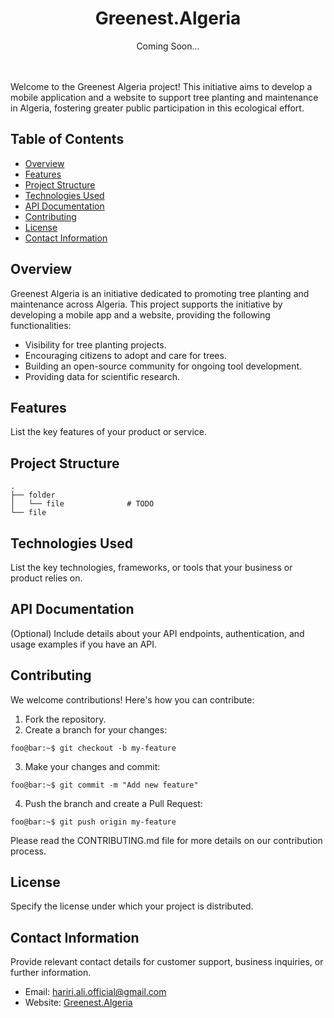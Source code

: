 <h1 align="center">Greenest.Algeria</h1>

<div align = "center"> Coming Soon... </div></br></br>

Welcome to the Greenest Algeria project! This initiative aims to develop a mobile application and a website to support tree planting and maintenance in Algeria, fostering greater public participation in this ecological effort.

## Table of Contents

- [Overview](#overview)
- [Features](#features)
- [Project Structure](#project-structure)
- [Technologies Used](#technologies-used)
- [API Documentation](#api-documentation)
- [Contributing](#contributing)
- [License](#license)
- [Contact Information](#contact-information)


## Overview

Greenest Algeria is an initiative dedicated to promoting tree planting and maintenance across Algeria. This project supports the initiative by developing a mobile app and a website, providing the following functionalities:

 - Visibility for tree planting projects.
 - Encouraging citizens to adopt and care for trees.
 - Building an open-source community for ongoing tool development.
 - Providing data for scientific research.

## Features
List the key features of your product or service.

## Project Structure

```
.
├── folder
│   └── file              # TODO
└── file
```

## Technologies Used
List the key technologies, frameworks, or tools that your business or product relies on.

## API Documentation
(Optional) Include details about your API endpoints, authentication, and usage examples if you have an API.

## Contributing

We welcome contributions! Here's how you can contribute:

1. Fork the repository.
2. Create a branch for your changes:
```console
foo@bar:~$ git checkout -b my-feature
```

3. Make your changes and commit:
```console
foo@bar:~$ git commit -m "Add new feature"
```

4. Push the branch and create a Pull Request:
```console
foo@bar:~$ git push origin my-feature
```

Please read the CONTRIBUTING.md file for more details on our contribution process.

## License
Specify the license under which your project is distributed.

## Contact Information
Provide relevant contact details for customer support, business inquiries, or further information.
- Email: hariri.ali.official@gmail.com
- Website: [Greenest.Algeria](https://www.instagram.com/eljazayer_elkhadhra)

